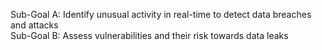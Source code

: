 Sub-Goal A: Identify unusual activity in real-time to detect data breaches and attacks  
Sub-Goal B: Assess vulnerabilities and their risk towards data leaks

